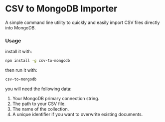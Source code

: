 # CSV to MongoDB Importer

A simple command line utility to quickly and easily import CSV files directly into MongoDB.

### Usage

install it with:
``` bash
npm install -g csv-to-mongodb
```

then run it with:
``` bash
csv-to-mongodb
```

you will need the following data:
1. Your MongoDB primary connection string.
2. The path to your CSV file.
3. The name of the collection.
4. A unique identifier if you want to overwrite existing documents.
